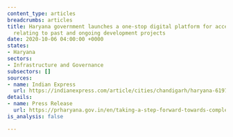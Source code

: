 ```yaml
---
content_type: articles
breadcrumbs: articles
title: Haryana government launches a one-stop digital platform for accessing documents
  relating to past and ongoing development projects
date: 2020-10-06 04:00:00 +0000
states:
- Haryana
sectors:
- Infrastructure and Governance
subsectors: []
sources:
- name: Indian Express
  url: https://indianexpress.com/article/cities/chandigarh/haryana-6197-gram-panchayats-go-digital-as-khattar-launches-gram-darshan-6674113/
details:
- name: Press Release
  url: https://prharyana.gov.in/en/taking-a-step-forward-towards-complete-digitization-of-villages-by-uploading-the-entire-records-of
is_analysis: false

---
```


